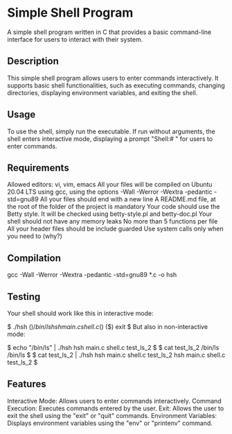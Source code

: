 # Simple Shell Program
A simple shell program written in C that provides a basic command-line interface for users to interact with their system.
## Description
This simple shell program allows users to enter commands interactively. It supports basic shell functionalities, such as executing commands, changing directories, displaying environment variables, and exiting the shell.
## Usage
To use the shell, simply run the executable. If run without arguments, the shell enters interactive mode, displaying a prompt "Shell:# " for users to enter commands.
## Requirements
Allowed editors: vi, vim, emacs
All your files will be compiled on Ubuntu 20.04 LTS using gcc, using the options -Wall -Werror -Wextra -pedantic -std=gnu89
All your files should end with a new line
A README.md file, at the root of the folder of the project is mandatory
Your code should use the Betty style. It will be checked using betty-style.pl and betty-doc.pl
Your shell should not have any memory leaks
No more than 5 functions per file
All your header files should be include guarded
Use system calls only when you need to (why?)
## Compilation
gcc -Wall -Werror -Wextra -pedantic -std=gnu89 *.c -o hsh
## Testing
Your shell should work like this in interactive mode:

$ ./hsh
($) /bin/ls
hsh main.c shell.c
($)
($) exit
$
But also in non-interactive mode:

$ echo "/bin/ls" | ./hsh
hsh main.c shell.c test_ls_2
$
$ cat test_ls_2
/bin/ls
/bin/ls
$
$ cat test_ls_2 | ./hsh
hsh main.c shell.c test_ls_2
hsh main.c shell.c test_ls_2
$
## Features
Interactive Mode: Allows users to enter commands interactively.
Command Execution: Executes commands entered by the user.
Exit: Allows the user to exit the shell using the "exit" or "quit" commands.
Environment Variables: Displays environment variables using the "env" or "printenv" command.

